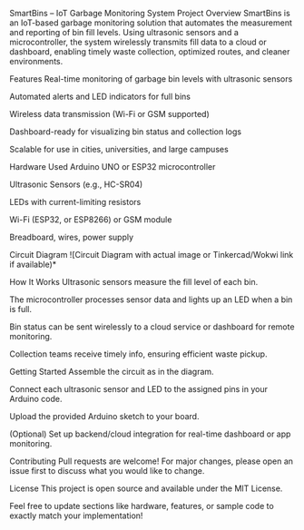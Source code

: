 SmartBins – IoT Garbage Monitoring System
Project Overview
SmartBins is an IoT-based garbage monitoring solution that automates the measurement and reporting of bin fill levels. Using ultrasonic sensors and a microcontroller, the system wirelessly transmits fill data to a cloud or dashboard, enabling timely waste collection, optimized routes, and cleaner environments.

Features
Real-time monitoring of garbage bin levels with ultrasonic sensors

Automated alerts and LED indicators for full bins

Wireless data transmission (Wi-Fi or GSM supported)

Dashboard-ready for visualizing bin status and collection logs

Scalable for use in cities, universities, and large campuses

Hardware Used
Arduino UNO or ESP32 microcontroller

Ultrasonic Sensors (e.g., HC-SR04)

LEDs with current-limiting resistors

Wi-Fi (ESP32, or ESP8266) or GSM module

Breadboard, wires, power supply

Circuit Diagram
![Circuit Diagram with actual image or Tinkercad/Wokwi link if available)*

How It Works
Ultrasonic sensors measure the fill level of each bin.

The microcontroller processes sensor data and lights up an LED when a bin is full.

Bin status can be sent wirelessly to a cloud service or dashboard for remote monitoring.

Collection teams receive timely info, ensuring efficient waste pickup.

Getting Started
Assemble the circuit as in the diagram.

Connect each ultrasonic sensor and LED to the assigned pins in your Arduino code.

Upload the provided Arduino sketch to your board.

(Optional) Set up backend/cloud integration for real-time dashboard or app monitoring.

Contributing
Pull requests are welcome! For major changes, please open an issue first to discuss what you would like to change.

License
This project is open source and available under the MIT License.

Feel free to update sections like hardware, features, or sample code to exactly match your implementation!
